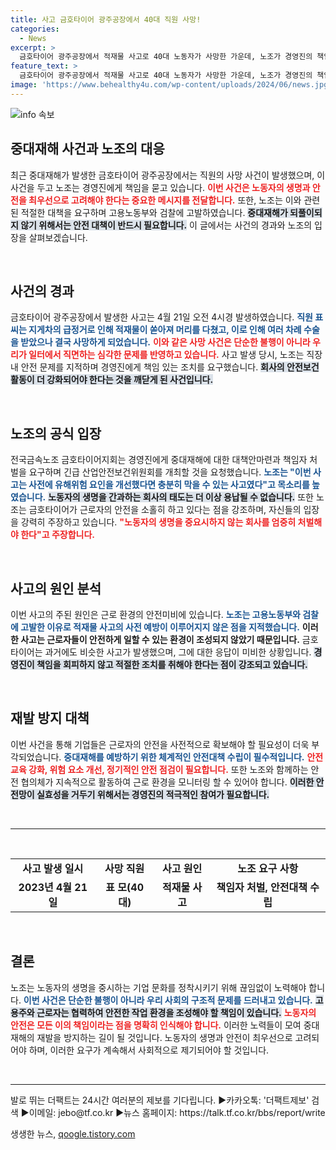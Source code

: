 ```yaml
---
title: 사고 금호타이어 광주공장에서 40대 직원 사망!
categories:
  - News
excerpt: >
  금호타이어 광주공장에서 적재물 사고로 40대 노동자가 사망한 가운데, 노조가 경영진의 책임과 안전대책을 촉구하며 검찰에 고발했다. 이들은 회사를 엄중 처벌하겠다고 경고했다.
feature_text: >
  금호타이어 광주공장에서 적재물 사고로 40대 노동자가 사망한 가운데, 노조가 경영진의 책임과 안전대책을 촉구하며 검찰에 고발했다. 이들은 회사를 엄중 처벌하겠다고 경고했다.
image: 'https://www.behealthy4u.com/wp-content/uploads/2024/06/news.jpg'
---
```


<p><img src="https://www.behealthy4u.com/wp-content/uploads/2024/06/news.jpg" alt="info 속보" /></p>

<h2 data-ke-size="size26">중대재해 사건과 노조의 대응</h2>

<p data-ke-size="size16">최근 중대재해가 발생한 금호타이어 광주공장에서는 직원의 사망 사건이 발생했으며, 이 사건을 두고 노조는 경영진에게 책임을 묻고 있습니다. <b><span style="color: #ee2323;">이번 사건은 노동자의 생명과 안전을 최우선으로 고려해야 한다는 중요한 메시지를 전달합니다.</span></b> 또한, 노조는 이와 관련된 적절한 대책을 요구하며 고용노동부와 검찰에 고발하였습니다. <b><span style="background-color: #21538527;">중대재해가 되풀이되지 않기 위해서는 안전 대책이 반드시 필요합니다.</span></b> 이 글에서는 사건의 경과와 노조의 입장을 살펴보겠습니다.</p>

<p data-ke-size="size16">&nbsp;</p>

<h2 data-ke-size="size26">사건의 경과</h2>

<p data-ke-size="size16">금호타이어 광주공장에서 발생한 사고는 4월 21일 오전 4시경 발생하였습니다. <b><span style="color: #1a5490;">직원 표 씨는 지게차의 급정거로 인해 적재물이 쏟아져 머리를 다쳤고, 이로 인해 여러 차례 수술을 받았으나 결국 사망하게 되었습니다.</span></b> <b><span style="color: #ee2323;">이와 같은 사망 사건은 단순한 불행이 아니라 우리가 일터에서 직면하는 심각한 문제를 반영하고 있습니다.</span></b> 사고 발생 당시, 노조는 직장 내 안전 문제를 지적하며 경영진에게 책임 있는 조치를 요구했습니다. <b><span style="background-color: #21538527;">회사의 안전보건 활동이 더 강화되어야 한다는 것을 깨닫게 된 사건입니다.</span></b></p>

<p data-ke-size="size16">&nbsp;</p>

<h2 data-ke-size="size26">노조의 공식 입장</h2>

<p data-ke-size="size16">전국금속노조 금호타이어지회는 경영진에게 중대재해에 대한 대책안마련과 책임자 처벌을 요구하며 긴급 산업안전보건위원회를 개최할 것을 요청했습니다. <b><span style="color: #1a5490;">노조는 "이번 사고는 사전에 유해위험 요인을 개선했다면 충분히 막을 수 있는 사고였다"고 목소리를 높였습니다.</span></b> <b><span style="background-color: #21538527;">노동자의 생명을 간과하는 회사의 태도는 더 이상 용납될 수 없습니다.</span></b> 또한 노조는 금호타이어가 근로자의 안전을 소홀히 하고 있다는 점을 강조하며, 자신들의 입장을 강력히 주장하고 있습니다. <b><span style="color: #ee2323;">"노동자의 생명을 중요시하지 않는 회사를 엄중히 처벌해야 한다"고 주장합니다.</span></b></p>

<p data-ke-size="size16">&nbsp;</p>

<h2 data-ke-size="size26">사고의 원인 분석</h2>

<p data-ke-size="size16">이번 사고의 주된 원인은 근로 환경의 안전미비에 있습니다. <b><span style="color: #1a5490;">노조는 고용노동부와 검찰에 고발한 이유로 적재물 사고의 사전 예방이 이루어지지 않은 점을 지적했습니다.</span></b> <b><span style="control: #ee2323;">이러한 사고는 근로자들이 안전하게 일할 수 있는 환경이 조성되지 않았기 때문입니다.</span></b> 금호타이어는 과거에도 비슷한 사고가 발생했으며, 그에 대한 응답이 미비한 상황입니다. <b><span style="background-color: #21538527;">경영진이 책임을 회피하지 않고 적절한 조치를 취해야 한다는 점이 강조되고 있습니다.</span></b></p>

<p data-ke-size="size16">&nbsp;</p>

<h2 data-ke-size="size26">재발 방지 대책</h2>

<p data-ke-size="size16">이번 사건을 통해 기업들은 근로자의 안전을 사전적으로 확보해야 할 필요성이 더욱 부각되었습니다. <b><span style="color: #1a5490;">중대재해를 예방하기 위한 체계적인 안전대책 수립이 필수적입니다.</span></b> <b><span style="color: #ee2323;">안전 교육 강화, 위험 요소 개선, 정기적인 안전 점검이 필요합니다.</span></b> 또한 노조와 함께하는 안전 협의체가 지속적으로 활동하여 근로 환경을 모니터링 할 수 있어야 합니다. <b><span style="background-color: #21538527;">이러한 안전망이 실효성을 거두기 위해서는 경영진의 적극적인 참여가 필요합니다.</span></b></p>

<p data-ke-size="size16">&nbsp;</p>

<hr>

<p data-ke-size="size16">&nbsp;</p>

<table style="border-collapse: collapse; width: 100%;">
<tr>
<td style="text-align: center; height: 17px;"><b>사고 발생 일시</b></td>
<td style="text-align: center; height: 17px;"><b>사망 직원</b></td>
<td style="text-align: center; height: 17px;"><b>사고 원인</b></td>
<td style="text-align: center; height: 17px;"><b>노조 요구 사항</b></td>
</tr>
<tr>
<td style="text-align: center; height: 17px;"><b>2023년 4월 21일</b></td>
<td style="text-align: center; height: 17px;"><b>표 모(40대)</b></td>
<td style="text-align: center; height: 17px;"><b>적재물 사고</b></td>
<td style="text-align: center; height: 17px;"><b>책임자 처벌, 안전대책 수립</b></td>
</tr>
</table>

<p data-ke-size="size16">&nbsp;</p>

<h2 data-ke-size="size26">결론</h2>

<p data-ke-size="size16">노조는 노동자의 생명을 중시하는 기업 문화를 정착시키기 위해 끊임없이 노력해야 합니다. <b><span style="color: #1a5490;">이번 사건은 단순한 불행이 아니라 우리 사회의 구조적 문제를 드러내고 있습니다.</span></b> <b><span style="background-color: #21538527;">고용주와 근로자는 협력하여 안전한 작업 환경을 조성해야 할 책임이 있습니다.</span></b> <b><span style="color: #ee2323;">노동자의 안전은 모든 이의 책임이라는 점을 명확히 인식해야 합니다.</span></b> 이러한 노력들이 모여 중대재해의 재발을 방지하는 길이 될 것입니다. 노동자의 생명과 안전이 최우선으로 고려되어야 하며, 이러한 요구가 계속해서 사회적으로 제기되어야 할 것입니다.</p>

<p data-ke-size="size16">&nbsp;</p>

<hr>

<p data-ke-size="size16">발로 뛰는 더팩트는 24시간 여러분의 제보를 기다립니다. ▶카카오톡: '더팩트제보' 검색 ▶이메일: jebo@tf.co.kr ▶뉴스 홈페이지: https://talk.tf.co.kr/bbs/report/write</p>
생생한 뉴스, <a href="https://qoogle.tistory.com" rel="dofollow">qoogle.tistory.com</a>


